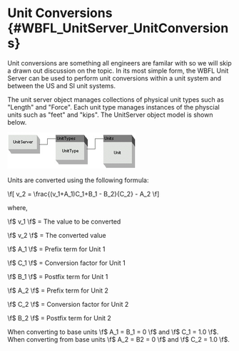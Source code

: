 Unit Conversions {#WBFL_UnitServer_UnitConversions}
================
Unit conversions are something all engineers are familar with so we will skip a drawn out discussion on the topic. In its most simple form, the WBFL Unit Server can be used to perform unit conversions within a unit system and between the US and SI unit systems.

The unit server object manages collections of physical unit types such as "Length" and "Force". Each unit type manages instances of the physcial units such as "feet" and "kips". The UnitServer object model is shown below.

![](UnitServer.jpg)

Units are converted using the following formula:

\f[
v_2 = \frac{(v_1+A_1)C_1+B_1 - B_2}{C_2} - A_2
\f]

where,

\f$ v_1 \f$ = The value to be converted

\f$ v_2 \f$ = The converted value

\f$ A_1 \f$ = Prefix term for Unit 1

\f$ C_1 \f$ = Conversion factor for Unit 1

\f$ B_1 \f$ = Postfix term for Unit 1

\f$ A_2 \f$ = Prefix term for Unit 2

\f$ C_2 \f$ = Conversion factor for Unit 2

\f$ B_2 \f$ = Postfix term for Unit 2

When converting to base units \f$ A_1 = B_1 = 0 \f$ and \f$ C_1 = 1.0 \f$. When converting from base units \f$ A_2 = B2 = 0 \f$ and \f$ C_2 = 1.0 \f$.